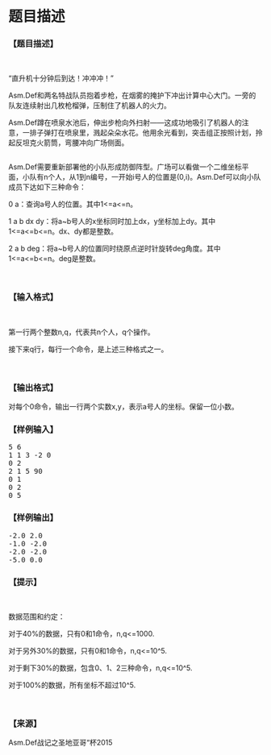# 题目描述


<h3>
【题目描述】
</h3>
<p>
<br/>
</p>
<p>
“直升机十分钟后到达！冲冲冲！”
</p>
<p>
Asm.Def和两名特战队员抱着步枪，在烟雾的掩护下冲出计算中心大门。一旁的队友连续射出几枚枪榴弹，压制住了机器人的火力。
</p>
<p>
Asm.Def蹲在喷泉水池后，伸出步枪向外扫射——这成功地吸引了机器人的注意，一排子弹打在喷泉里，溅起朵朵水花。他用余光看到，突击组正按照计划，拎起反坦克火箭筒，弯腰冲向广场侧面。
</p>
<p>
<img src="/upload/image/20151031/20151031074528_32240.png" alt=""/> 
</p>
<p>
Asm.Def需要重新部署他的小队形成防御阵型。广场可以看做一个二维坐标平面，小队有n个人，从1到n编号，一开始i号人的位置是(0,i)。Asm.Def可以向小队成员下达如下三种命令：
</p>
<p>
0 a：查询a号人的位置。其中1&lt;=a&lt;=n。
</p>
<p>
1 a b dx dy：将a~b号人的x坐标同时加上dx，y坐标加上dy。其中1&lt;=a&lt;=b&lt;=n。dx、dy都是整数。
</p>
<p>
2 a b deg：将a~b号人的位置同时绕原点逆时针旋转deg角度。其中1&lt;=a&lt;=b&lt;=n。deg是整数。
</p>
<p>
<br/>
</p>
<h3>
【输入格式】
</h3>
<p>
<br/>
</p>
<p>
第一行两个整数n,q，代表共n个人，q个操作。
</p>
<p>
接下来q行，每行一个命令，是上述三种格式之一。
</p>
<p>
<br/>
</p>
<h3>
【输出格式】
</h3>
<p>
对每个0命令，输出一行两个实数x,y，表示a号人的坐标。保留一位小数。
</p>
<h3>
【样例输入】
</h3>
<pre>5 6
1 1 3 -2 0
0 2
2 1 5 90
0 1
0 2
0 5</pre>
<h3>
【样例输出】
</h3>
<pre>-2.0 2.0
-1.0 -2.0
-2.0 -2.0
-5.0 0.0</pre>
<h3>
【提示】
</h3>
<p>
<br/>
</p>
<p>
数据范围和约定：
</p>
<p>
对于40%的数据，只有0和1命令，n,q&lt;=1000.
</p>
<p>
对于另外30%的数据，只有0和1命令，n,q&lt;=10^5.
</p>
<p>
对于剩下30%的数据，包含0、1、2三种命令，n,q&lt;=10^5.
</p>
<p>
对于100%的数据，所有坐标不超过10^5.
</p>
<p>
<br/>
</p>
<h3>
【来源】
</h3>
<p>
Asm.Def战记之圣地亚哥“杯2015
</p>
